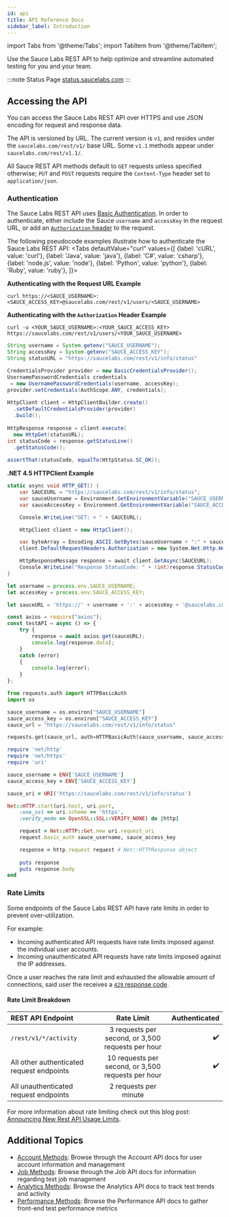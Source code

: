 ```yaml
---
id: api
title: API Reference Docs
sidebar_label: Introduction
---
```


import Tabs from '@theme/Tabs';
import TabItem from '@theme/TabItem';

Use the Sauce Labs REST API to help optimize and streamline automated testing for you and your team.

:::note Status Page
[status.saucelabs.com](https://status.saucelabs.com/)
:::

## Accessing the API

You can access the Sauce Labs REST API over HTTPS and use JSON encoding for request and response data.

The API is versioned by URL. The current version is `v1`, and resides under the `saucelabs.com/rest/v1/` base URL. Some `v1.1` methods appear under `saucelabs.com/rest/v1.1/`. 

All Sauce REST API methods default to `GET` requests unless specified otherwise; `PUT` and `POST` requests require the `Content-Type` header set to `application/json`.

### Authentication

The Sauce Labs REST API uses [Basic Authentication](https://en.wikipedia.org/wiki/Basic_access_authentication). In order to authenticate, either include the Sauce `username` and `accessKey` in the request URL, or add an [`Authorization` header](https://developer.mozilla.org/en-US/docs/Web/HTTP/Headers/Authorization) to the request.

The following pseudocode examples illustrate how to authenticate the Sauce Labs REST API:
<Tabs
  defaultValue="curl"
  values={[
    {label: 'cURL', value: 'curl'},
    {label: 'Java', value: 'java'},
    {label: 'C#', value: 'csharp'},
    {label: 'node.js', value: 'node'},
    {label: 'Python', value: 'python'},
    {label: 'Ruby', value: 'ruby'},
  ]}>

<TabItem value="curl">

__Authenticating with the Request URL Example__

```shell script
curl https://<SAUCE_USERNAME>:<SAUCE_ACCESS_KEY>@saucelabs.com/rest/v1/users/<SAUCE_USERNAME>
```

__Authenticating with the `Authorization` Header Example__

```shell script
curl -u <YOUR_SAUCE_USERNAME>:<YOUR_SAUCE_ACCESS_KEY> https://saucelabs.com/rest/v1/users/<YOUR_SAUCE_USERNAME>
```

</TabItem>
<TabItem value="java">

```java
String username = System.getenv("SAUCE_USERNAME");
String accessKey = System.getenv("SAUCE_ACCESS_KEY");
String statusURL = "https://saucelabs.com/rest/v1/info/status"

CredentialsProvider provider = new BasicCredentialsProvider();
UsernamePasswordCredentials credentials
 = new UsernamePasswordCredentials(username, accessKey);
provider.setCredentials(AuthScope.ANY, credentials);
 
HttpClient client = HttpClientBuilder.create()
  .setDefaultCredentialsProvider(provider)
  .build();
 
HttpResponse response = client.execute(
  new HttpGet(statusURL);
int statusCode = response.getStatusLine()
  .getStatusCode();
 
assertThat(statusCode, equalTo(HttpStatus.SC_OK));
```

</TabItem>
<TabItem value="csharp">

__.NET 4.5 HTTPClient Example__

```csharp
static async void HTTP_GET() {
    var SAUCEURL = "https://saucelabs.com/rest/v1/info/status";
    var sauceUsername = Environment.GetEnvironmentVariable("SAUCE_USERNAME");
    var sauceAccessKey = Environment.GetEnvironmentVariable("SAUCE_ACCESS_KEY");

    Console.WriteLine("GET: + " + SAUCEURL);

    HttpClient client = new HttpClient();

    var byteArray = Encoding.ASCII.GetBytes(sauceUsername + ":" + sauceAcccessKey);
    client.DefaultRequestHeaders.Authorization = new System.Net.Http.Headers.AuthenticationHeaderValue("Basic", Convert.ToBase64String(byteArray));

    HttpResponseMessage response = await client.GetAsync(SAUCEURL);
    Console.WriteLine("Response StatusCode: " + (int)response.StatusCode);
}
```

</TabItem>
<TabItem value="node">

```javascript
let username = process.env.SAUCE_USERNAME;
let accessKey = process.env.SAUCE_ACCESS_KEY;

let sauceURL = 'https://' + username + ':' + accessKey + '@saucelabs.com/rest/v1/info/status';

const axios = require("axios");
const testAPI = async () => {
    try {
        response = await axios.get(sauceURL);
        console.log(response.data);
    }
    catch (error)
    {
        console.log(error);
    }
};
```

</TabItem>
<TabItem value="python">

```python
from requests.auth import HTTPBasicAuth
import os

sauce_username = os.environ["SAUCE_USERNAME"]
sauce_access_key = os.environ["SAUCE_ACCESS_KEY"]
sauce_url = "https://saucelabs.com/rest/v1/info/status"

requests.get(sauce_url, auth=HTTPBasicAuth(sauce_username, sauce_access_key))

```

</TabItem>
<TabItem value="ruby">

```ruby
require 'net/http'
require 'net/https'
require 'uri'

sauce_username = ENV['SAUCE_USERNAME']
sauce_access_key = ENV['SAUCE_ACCESS_KEY']

sauce_uri = URI('https://saucelabs.com/rest/v1/info/status')

Net::HTTP.start(uri.host, uri.port,
    :use_ssl => uri.scheme == 'https', 
    :verify_mode => OpenSSL::SSL::VERIFY_NONE) do |http|

    request = Net::HTTP::Get.new uri.request_uri
    request.basic_auth sauce_username, sauce_access_key

    response = http.request request # Net::HTTPResponse object
    
    puts response
    puts response.body
end
```

</TabItem>
</Tabs>

### Rate Limits

Some endpoints of the Sauce Labs REST API have rate limits in order to prevent over-utilization.

For example:
* Incoming authenticated API requests have rate limits imposed against the individual user accounts.
* Incoming unauthenticated API requests have rate limits imposed against the IP addresses.

Once a user reaches the rate limit and exhausted the allowable amount of connections, said user the receives a [`429` response code](https://developer.mozilla.org/en-US/docs/Web/HTTP/Status/429#:~:text=The%20HTTP%20429%20Too%20Many,before%20making%20a%20new%20request.).

#### Rate Limit Breakdown

| REST API Endpoint | Rate Limit | Authenticated |
| :-------------------------- | :---:| ---:|
| `/rest/v1/*/activity` | 3 requests per second, or 3,500 requests per hour | :heavy_check_mark: |
| All other authenticated request endpoints | 10 requests per second, or 3,500 requests per hour | :heavy_check_mark: |
| All unauthenticated request endpoints | 2 requests per minute ||

For more information about rate limiting check out this blog post: [Announcing New Rest API Usage Limits](https://saucelabs.com/blog/announcing-new-rest-api-rate-limits).

## Additional Topics

* [Account Methods](/dev/api/account.md): Browse through the Account API docs for user account information and management
* [Job Methods](/dev/api/jobs.md): Browse through the Job API docs for information regarding test job management
* [Analytics Methods](/dev/api/analytics.md): Browse the Analytics API docs to track test trends and activity
* [Performance Methods](/dev/api/performance): Browse the Performance API docs to gather front-end test performance metrics

